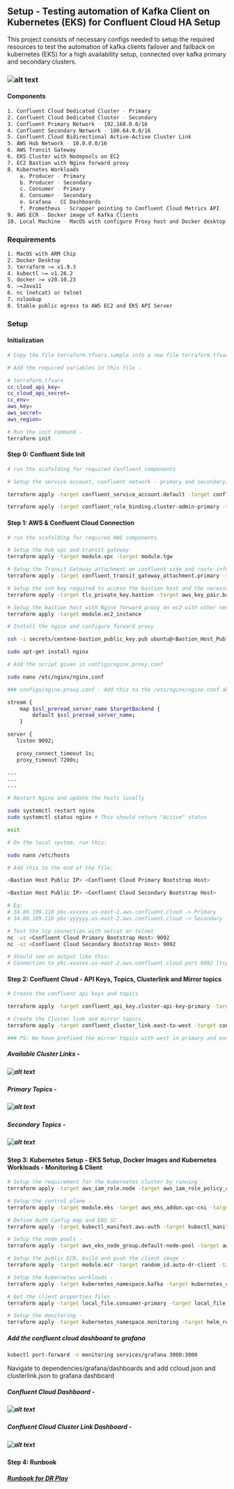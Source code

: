 ## Setup - Testing automation of Kafka Client on Kubernetes (EKS) for Confluent Cloud HA Setup

<p>This project consists of necessary configs needed to setup the required resources to test the automation of kafka clients failover and failback on kubernetes (EKS) for a high availability setup, connected over kafka primary and secondary clusters. </p>

### ![alt text](./examples/steady.png)

#### Components

```bash
1. Confluent Cloud Dedicated Cluster - Primary
2. Confluent Cloud Dedicated Cluster - Secondary
3. Confluent Primary Network - 192.168.0.0/16
4. Confluent Secondary Network - 100.64.0.0/16
5. Confluent Cloud Bidirectional Active-Active Cluster Link
5. AWS Hub Network - 10.0.0.0/16
6. AWS Transit Gateway
6. EKS Cluster with Nodepools on EC2
7. EC2 Bastion with Nginx forward proxy 
8. Kubernetes Workloads 
    a. Producer - Primary
    b. Producer - Secondary
    c. Consumer - Primary
    d. Consumer - Secondary 
    e. Grafana - CC Dashboards
    f. Prometheus - Scrapper pointing to Confluent Cloud Metrics API
9. AWS ECR - Docker image of Kafka Clients
10. Local Machine - MacOS with configure Proxy host and Docker desktop

```

### Requirements

```bash
1. MacOS with ARM Chip
2. Docker Desktop 
3. terraform >= v1.9.3
4. kubectl >= v1.26.2
5. docker >= v20.10.23
6. >=Java11 
6. nc (netcat) or telnet
7. nslookup
8. Stable public egress to AWS EC2 and EKS API Server
```

### Setup 

#### Initialization 

```bash
# Copy the file terraform.tfvars.sample into a new file terraform.tfvars

# Add the required variables in this file - 

# terraform.tfvars
cc_cloud_api_key=
cc_cloud_api_secret=
cc_env=
aws_key=
aws_secret=
aws_region=

# Run the init command - 
terraform init
```

#### Step 0: Confluent Side Init
```bash
# run the scafolding for required Confluent components

# Setup the service account, confluent network - primary and secondary, confluent clusters - primary & secondary and cluster role bindings

terraform apply -target confluent_service_account.default -target confluent_network.primay-network-transit-gateway -target confluent_network.secondary-network-transit-gateway -target confluent_kafka_cluster.primary -target confluent_kafka_cluster.secondary

terraform apply -target confluent_role_binding.cluster-admin-primary -target confluent_role_binding.cluster-admin-secondary -target confluent_role_binding.topic-write-primary -target confluent_role_binding.topic-write-secondary -target confluent_role_binding.topic-read-primary -target confluent_role_binding.topic-read-secondary
```

#### Step 1: AWS & Confluent Cloud Connection
```bash
# run the scafolding for required AWS components

# Setup the hub vpc and transit gateway
terraform apply -target module.vpc -target module.tgw

# Setup the Transit Gateway attachment on confluent side and route information on AWS side
terraform apply -target confluent_transit_gateway_attachment.primary -target confluent_transit_gateway_attachment.secondary -target aws_route.cc_primary_network -target aws_route.cc_secondary_network

# Setup the ssh key required to access the bastion host and the necessary security group rules to access it.
terraform apply -target tls_private_key.bastion -target aws_key_pair.bastion -target local_file.private_key_pem_bastion -target local_file.public_key_bastion -target aws_security_group_rule.https -target aws_security_group_rule.kafka -target aws_security_group_rule.ssh -target aws_security_group_rule.allow_all

# Setup the bastion host with Nginx forward proxy on ec2 with other necessary configurations required
terraform apply -target module.ec2_instance 

# Install the nginx and configure forward proxy

ssh -i secrets/centene-bastion_public_key.pub ubuntu@<Bastion_Host_Public_Endpoint>

sudo apt-get install nginx

# Add the script given in configs/nginx.proxy.conf

sudo nano /etc/nginx/nginx.conf

### configs/nginx.proxy.conf - Add this to the /etc/nginx/nginx.conf above the http {} directive

stream {
    map $ssl_preread_server_name $targetBackend {
        default $ssl_preread_server_name;
    }

server {
   listen 9092;

   proxy_connect_timeout 1s;
   proxy_timeout 7200s;

...
...
...

# Restart Nginx and update the hosts locally 

sudo systemctl restart nginx
sudo systemctl status nginx # This should return "Active" status

exit

# On the local system, run this: 

sudo nano /etc/hosts

# Add this to the end of the file:

<Bastion Host Public IP> <Confluent Cloud Primary Bootstrap Host>

<Bastion Host Public IP> <Confluent Cloud Secondary Bootstrap Host>

# Eg:
# 34.80.109.110 pkc-xxxxxx.us-east-2.aws.confluent.cloud -> Primary
# 34.80.109.110 pkc-yyyyyy.us-east-2.aws.confluent.cloud -> Secondary

# Test the tcp connection with netcat or telnet
nc -vz <Confluent Cloud Primary Bootstrap Host> 9092
nc -vz <Confluent Cloud Secondary Bootstrap Host> 9092 

# Should see an output like this:
# Connection to pkc-xxxxxx.us-east-2.aws.confluent.cloud port 9092 [tcp/XmlIpcRegSvc] succeeded!
```

#### Step 2: Confluent Cloud - API Keys, Topics, Clusterlink and Mirror topics

```bash
# Create the confluent api keys and topics

terraform apply -target confluent_api_key.cluster-api-key-primary -target confluent_api_key.cluster-api-key-secondary -target confluent_kafka_topic.primary -target confluent_kafka_topic.primary-healthcheck -target confluent_kafka_topic.secondary -target confluent_kafka_topic.secondary-healthcheck 

# Create the Cluster link and mirror topics
terraform apply -target confluent_cluster_link.east-to-west -target confluent_cluster_link.west-to-east -target confluent_kafka_mirror_topic.from-east -target confluent_kafka_mirror_topic.from-west

### PS: We have prefixed the mirror topics with west in primary and east in secondary, however both clusters are in the same regions, its just incidental and symbolic. 
```
##### Available Cluster Links -
##### ![alt text](./examples/clusterlink.png)

##### Primary Topics - 
##### ![alt text](./examples/primary-topics.png)

##### Secondary Topics - 
##### ![alt text](./examples/secondary-topics.png)

####
#### Step 3: Kubernetes Setup - EKS Setup, Docker Images and Kubernetes Workloads - Monitoring & Client

```bash
# Setup the requirement for the kubernetes cluster by running - 
terraform apply -target aws_iam_role.node -target aws_iam_role_policy_attachment.AmazonEKSWorkerNodePolicy -target aws_iam_role_policy_attachment.AmazonEKS_CNI_Policy -target aws_iam_role_policy_attachment.AmazonEC2ContainerRegistryReadOnly -target aws_iam_policy.worker_policy -target aws_iam_role_policy_attachment.ALBIngressEKSPolicyCustom -target aws_kms_key.eks

# Setup the control plane -
terraform apply -target module.eks -target aws_eks_addon.vpc-cni -target kube-proxy

# Define Auth Config map and EBS SC - 
terraform apply -target kubectl_manifest.aws-auth -target kubectl_manifest.aws-ebs

# Setup the node pools - 
terraform apply -target aws_eks_node_group.default-node-pool -target aws_eks_node_group.arm-default-node-pool -target aws_eks_addon.csi-driver -target aws_eks_addon.coredns

# Setup the public ECR, build and push the client image -
terraform apply -target module.ecr -target random_id.auto-dr-client -target docker_image.auto-dr-client -target docker_registry_image.auto-dr-client

# Setup the kubernetes workloads -
terraform apply -target kubernetes_namespace.kafka -target kubernetes_config_map.kafka-primary -target kubernetes_config_map.kafka-secondary -target kubernetes_deployment.secondary_consumer -target kubernetes_deployment.primary_consumer -target kubernetes_deployment.secondary_producer -target kubernetes_deployment.primary_producer

# Get the client properties files - 
terraform apply -target local_file.consumer-primary -target local_file.consumer-secondary -target local_file.producer-primary -target local_file.producer-secondary

# Setup the monitoring - 
terraform apply -target kubernetes_namespace.monitoring -target helm_release.prometheus -target helm_release.grafana
```

##### Add the confluent cloud dashboard to grafana 
```bash
kubectl port-forward -n monitoring services/grafana 3000:3000
```
<p>Navigate to dependencies/grafana/dashboards and add ccloud.json and clusterlink.json to grafana dashboard</p>

##### Confluent Cloud Dashboard - 
##### ![alt text](./examples/ccloud-json.png)

##### Confluent Cloud Cluster Link Dashboard - 
##### ![alt text](./examples/ccloud-clusterlink.png)

#### Step 4: Runbook
##### [Runbook for DR Play](RUNBOOK.md)




